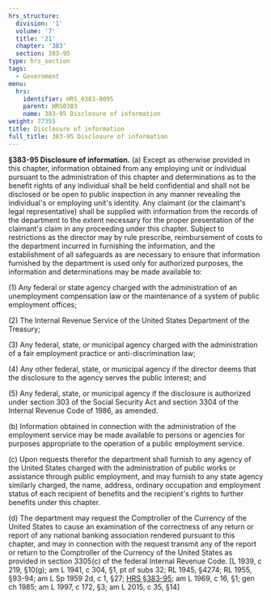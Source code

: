 ```yaml
---
hrs_structure:
  division: '1'
  volume: '7'
  title: '21'
  chapter: '383'
  section: 383-95
type: hrs_section
tags:
  - Government
menu:
  hrs:
    identifier: HRS_0383-0095
    parent: HRS0383
    name: 383-95 Disclosure of information
weight: 77355
title: Disclosure of information
full_title: 383-95 Disclosure of information
---
```

**§383-95 Disclosure of information.** (a) Except as otherwise provided in this chapter, information obtained from any employing unit or individual pursuant to the administration of this chapter and determinations as to the benefit rights of any individual shall be held confidential and shall not be disclosed or be open to public inspection in any manner revealing the individual's or employing unit's identity. Any claimant (or the claimant's legal representative) shall be supplied with information from the records of the department to the extent necessary for the proper presentation of the claimant's claim in any proceeding under this chapter. Subject to restrictions as the director may by rule prescribe, reimbursement of costs to the department incurred in furnishing the information, and the establishment of all safeguards as are necessary to ensure that information furnished by the department is used only for authorized purposes, the information and determinations may be made available to:

(1) Any federal or state agency charged with the administration of an unemployment compensation law or the maintenance of a system of public employment offices;

(2) The Internal Revenue Service of the United States Department of the Treasury;

(3) Any federal, state, or municipal agency charged with the administration of a fair employment practice or anti-discrimination law;

(4) Any other federal, state, or municipal agency if the director deems that the disclosure to the agency serves the public interest; and

(5) Any federal, state, or municipal agency if the disclosure is authorized under section 303 of the Social Security Act and section 3304 of the Internal Revenue Code of 1986, as amended.

(b) Information obtained in connection with the administration of the employment service may be made available to persons or agencies for purposes appropriate to the operation of a public employment service.

(c) Upon requests therefor the department shall furnish to any agency of the United States charged with the administration of public works or assistance through public employment, and may furnish to any state agency similarly charged, the name, address, ordinary occupation and employment status of each recipient of benefits and the recipient's rights to further benefits under this chapter.

(d) The department may request the Comptroller of the Currency of the United States to cause an examination of the correctness of any return or report of any national banking association rendered pursuant to this chapter, and may in connection with the request transmit any of the report or return to the Comptroller of the Currency of the United States as provided in section 3305(c) of the federal Internal Revenue Code. [L 1939, c 219, §10(g); am L 1941, c 304, §1, pt of subs 32; RL 1945, §4274; RL 1955, §93-94; am L Sp 1959 2d, c 1, §27; [HRS §383-95](/title-21/chapter-383/section-383-95/); am L 1969, c 16, §1; gen ch 1985; am L 1997, c 172, §3; am L 2015, c 35, §14]